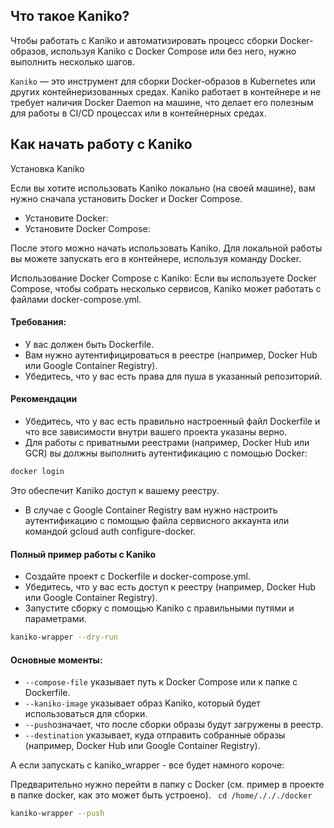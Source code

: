 ## Что такое Kaniko?

Чтобы работать с Kaniko и автоматизировать процесс сборки Docker-образов, используя Kaniko с Docker Compose или без него, нужно выполнить несколько шагов.


`Kaniko` — это инструмент для сборки Docker-образов в Kubernetes или других контейнеризованных средах. Kaniko работает в контейнере и не требует наличия Docker Daemon на машине, что делает его полезным для работы в CI/CD процессах или в контейнерных средах.

##  Как начать работу с Kaniko

Установка Kaniko

Если вы хотите использовать Kaniko локально (на своей машине), вам нужно сначала установить Docker и Docker Compose.
- Установите Docker:
- Установите Docker Compose:

После этого можно начать использовать Kaniko. Для локальной работы вы можете запускать его в контейнере, используя команду Docker.

Использование Docker Compose с Kaniko: Если вы используете Docker Compose, чтобы собрать несколько сервисов, Kaniko может работать с файлами docker-compose.yml.

#### Требования:
- У вас должен быть Dockerfile.
- Вам нужно аутентифицироваться в реестре (например, Docker Hub или Google Container Registry). 
- Убедитесь, что у вас есть права для пуша в указанный репозиторий.


#### Рекомендации

- Убедитесь, что у вас есть правильно настроенный файл Dockerfile и что все зависимости внутри вашего проекта указаны верно. 
- Для работы с приватными реестрами (например, Docker Hub или GCR) вы должны выполнить аутентификацию с помощью Docker:

```bash
docker login
```
Это обеспечит Kaniko доступ к вашему реестру.

- В случае с Google Container Registry вам нужно настроить аутентификацию с помощью файла сервисного аккаунта или командой gcloud auth configure-docker.


#### Полный пример работы с Kaniko

- Создайте проект с Dockerfile и docker-compose.yml. 
- Убедитесь, что у вас есть доступ к реестру (например, Docker Hub или Google Container Registry). 
- Запустите сборку с помощью Kaniko с правильными путями и параметрами.

```bash 
kaniko-wrapper --dry-run
```

#### Основные моменты:
- `--compose-file` указывает путь к Docker Compose или к папке с Dockerfile. 
- `--kaniko-image` указывает образ Kaniko, который будет использоваться для сборки. 
- `--push`означает, что после сборки образы будут загружены в реестр. 
- `--destination` указывает, куда отправить собранные образы (например, Docker Hub или Google Container Registry).

А если запускать с kaniko_wrapper - все будет намного короче:

Предварительно нужно перейти в папку с Docker (см. пример в проекте в папке docker, как это может быть устроено).
` cd /home/./././docker`
```bash 
kaniko-wrapper --push
```
